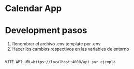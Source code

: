 

# Calendar App


# Development pasos

1. Renombrar el archivo .env.template por .env
2. Hacer los cambios respectivos en las variables de entorno


````

VITE_API_URL=https://localhost:4000/api por ejemplo

````